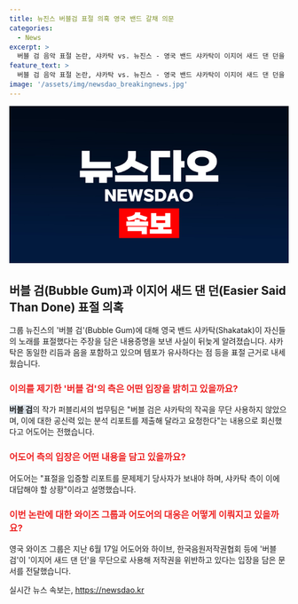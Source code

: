 ```yaml
---
title: 뉴진스 버블검 표절 의혹 영국 밴드 갈채 의문
categories:
  - News
excerpt: >
  버블 검 음악 표절 논란, 샤카탁 vs. 뉴진스 - 영국 밴드 샤카탁이 이지어 새드 댄 던을 노래 표절했다는 주장에 뉴진스 소속사 어도어는 부인하며 증거를 요구. 영국 와이즈 그룹도 버블 검이 표절했다며 법적 조치 예고. 샤카탁은 즉각적인 반론은 못하였으며, 퍼블리셔의 법무팀은 리포트 제출을 요청. 어도어는 표절을 입증할 리포트를 요구하며 샤카탁 측의 대응을 기다림.
feature_text: >
  버블 검 음악 표절 논란, 샤카탁 vs. 뉴진스 - 영국 밴드 샤카탁이 이지어 새드 댄 던을 노래 표절했다는 주장에 뉴진스 소속사 어도어는 부인하며 증거를 요구. 영국 와이즈 그룹도 버블 검이 표절했다며 법적 조치 예고. 샤카탁은 즉각적인 반론은 못하였으며, 퍼블리셔의 법무팀은 리포트 제출을 요청. 어도어는 표절을 입증할 리포트를 요구하며 샤카탁 측의 대응을 기다림.
image: '/assets/img/newsdao_breakingnews.jpg'
---
```


<p><img src="/assets/img/newsdao_breakingnews.jpg" alt="ontimetimes 속보" /></p>

<h2 data-ke-size="size26">버블 검(Bubble Gum)과 이지어 새드 댄 던(Easier Said Than Done) 표절 의혹</h2>

<p data-ke-size="size16">그룹 뉴진스의 '버블 검'(Bubble Gum)에 대해 영국 밴드 샤카탁(Shakatak)이 자신들의 노래를 표절했다는 주장을 담은 내용증명을 보낸 사실이 뒤늦게 알려졌습니다. 샤카탁은 동일한 리듬과 음을 포함하고 있으며 템포가 유사하다는 점 등을 표절 근거로 내세웠습니다.</p>

<h3><b><span style="color: #ee2323;">이의를 제기한 '버블 검'의 측은 어떤 입장을 밝히고 있을까요?</span></b></h3>

<p data-ke-size="size16"><b><span style="background-color: #21538527;">버블 검</span></b>의 작가 퍼블리셔의 법무팀은 "버블 검은 샤카탁의 작곡을 무단 사용하지 않았으며, 이에 대한 공신력 있는 분석 리포트를 제출해 달라고 요청한다"는 내용으로 회신했다고 어도어는 전했습니다.</p>

<h3><b><span style="color: #ee2323;">어도어 측의 입장은 어떤 내용을 담고 있을까요?</span></b></h3>

<p data-ke-size="size16">어도어는 "표절을 입증할 리포트를 문제제기 당사자가 보내야 하며, 샤카탁 측이 이에 대답해야 할 상황"이라고 설명했습니다.</p>

<h3><b><span style="color: #ee2323;">이번 논란에 대한 와이즈 그룹과 어도어의 대응은 어떻게 이뤄지고 있을까요?</span></b></h3>

<p data-ke-size="size16">영국 와이즈 그룹은 지난 6월 17일 어도어와 하이브, 한국음원저작권협회 등에 '버블 검'이 '이지어 새드 댄 던'을 무단으로 사용해 저작권을 위반하고 있다는 입장을 담은 문서를 전달했습니다.</p>
실시간 뉴스 속보는, <a href="https://newsdao.kr" rel="dofollow">https://newsdao.kr</a>


